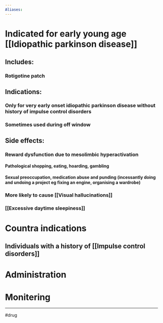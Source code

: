 ```yaml
---
Aliases:
---
```

# Indicated for early young age [[Idiopathic parkinson disease]]
## Includes:
### Rotigotine patch
## Indications:
### Only for very early onset idiopathic parkinson disease without history of impulse control disorders
### Sometimes used during off window
## Side effects: 
### Reward dysfunction due to mesolimbic hyperactivation
#### Pathological shopping, eating, hoarding, gambling
#### Sexual preoccupation, medication abuse and punding (incessantly doing and undoing a project eg fixing an engine, organising a wardrobe)
### More likely to cause [[Visual hallucinations]]
### [[Excessive daytime sleepiness]]
# Countra indications
## Individuals with a history of [[Impulse control disorders]]
# Administration 
# Monitering 

---
#drug 